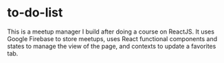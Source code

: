 # to-do-list
This is a meetup manager I build after doing a course on ReactJS. It uses Google Firebase to store meetups, uses React functional components  and states to manage the view of the page, and contexts to update a favorites tab.
